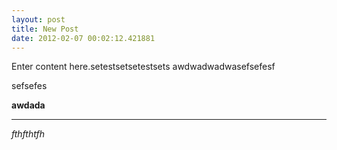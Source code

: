 ```yaml
---
layout: post
title: New Post
date: 2012-02-07 00:02:12.421881
---
```

Enter content here.setestset<span class="red">setestsets</span>
awdwadwadwa<span class="large-bold">sefsefesf</span>

sefsefes

**awdada**
- - -


_fthfthtfh_